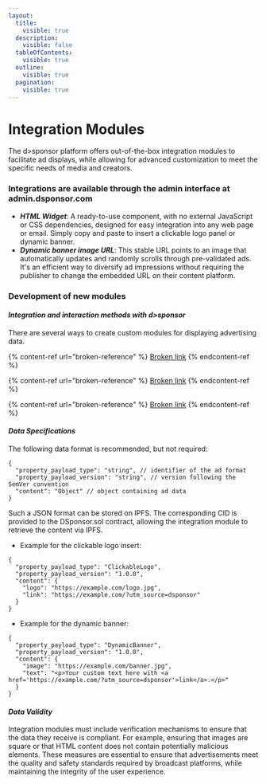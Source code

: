 ```yaml
---
layout:
  title:
    visible: true
  description:
    visible: false
  tableOfContents:
    visible: true
  outline:
    visible: true
  pagination:
    visible: true
---
```


# Integration Modules

The d>sponsor platform offers out-of-the-box integration modules to facilitate ad displays, while allowing for advanced customization to meet the specific needs of media and creators.

### Integrations are available through the admin interface at admin.dsponsor.com

* _**HTML Widget**_: A ready-to-use component, with no external JavaScript or CSS dependencies, designed for easy integration into any web page or email. Simply copy and paste to insert a clickable logo panel or dynamic banner.&#x20;
* _**Dynamic banner image URL**_: This stable URL points to an image that automatically updates and randomly scrolls through pre-validated ads. It's an efficient way to diversify ad impressions without requiring the publisher to change the embedded URL on their content platform.

### Development of new modules

#### _Integration and interaction methods with d>sponsor_

There are several ways to create custom modules for displaying advertising data.&#x20;

{% content-ref url="broken-reference" %}
[Broken link](broken-reference)
{% endcontent-ref %}

{% content-ref url="broken-reference" %}
[Broken link](broken-reference)
{% endcontent-ref %}

{% content-ref url="broken-reference" %}
[Broken link](broken-reference)
{% endcontent-ref %}

#### _Data Specifications_

The following data format is recommended, but not required:

```
{
  "property_payload_type": "string", // identifier of the ad format
  "property_payload_version": "string", // version following the SemVer convention
  "content": "Object" // object containing ad data
}
```

Such a JSON format can be stored on IPFS. The corresponding CID is provided to the DSponsor.sol contract, allowing the integration module to retrieve the content via IPFS.

* Example for the clickable logo insert:

```
{
  "property_payload_type": "ClickableLogo",
  "property_payload_version": "1.0.0",
  "content": {
    "logo": "https://example.com/logo.jpg",
    "link": "https://example.com/?utm_source=dsponsor"
  }
}
```

* &#x20;Example for the dynamic banner:

```
{
  "property_payload_type": "DynamicBanner",
  "property_payload_version": "1.0.0",
  "content": {
    "image": "https://example.com/banner.jpg",
    "text": "<p>Your custom text here with <a href='https://example.com/?utm_source=dsponsor'>link</a>.</p>"
  }
}

```

#### _Data Validity_&#x20;

Integration modules must include verification mechanisms to ensure that the data they receive is compliant. For example, ensuring that images are square or that HTML content does not contain potentially malicious elements. These measures are essential to ensure that advertisements meet the quality and safety standards required by broadcast platforms, while maintaining the integrity of the user experience.

